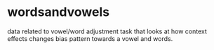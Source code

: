 # wordsandvowels
data related to vowel/word adjustment task that looks at how context effects changes bias pattern towards a vowel and words.  
